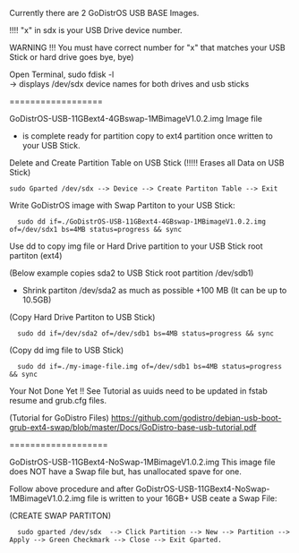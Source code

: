 Currently there are 2 GoDistrOS USB BASE Images.

!!!! "x" in sdx is your USB Drive device number. 

WARNING !!! You must have correct number for "x" that matches your USB Stick or hard drive goes bye, bye)
   
   Open Terminal,  sudo fdisk -l  
     -> displays /dev/sdx device names for both drives and usb sticks 
   
==================

GoDistrOS-USB-11GBext4-4GBswap-1MBimageV1.0.2.img  Image file 
  - is complete ready for partition copy to ext4 partition once written to your USB Stick.

  Delete and Create Partition Table on USB Stick (!!!!! Erases all Data on USB Stick)
  
    sudo Gparted /dev/sdx --> Device --> Create Partiton Table --> Exit
  
  Write GoDistrOS image with Swap Partiton to your USB Stick:
  
      sudo dd if=./GoDistrOS-USB-11GBext4-4GBswap-1MBimageV1.0.2.img of=/dev/sdx1 bs=4MB status=progress && sync
    
   
  Use dd to copy img file or Hard Drive partition to your USB Stick root partiton (ext4) 
    
  (Below example copies sda2 to USB Stick root partition /dev/sdb1)
  
  - Shrink partiton /dev/sda2 as much as possible +100 MB (It can be up to 10.5GB)
    
  (Copy Hard Drive Partiton to USB Stick)
  
      sudo dd if=/dev/sda2 of=/dev/sdb1 bs=4MB status=progress && sync
    
  (Copy dd img file to USB Stick)
    
      sudo dd if=./my-image-file.img of=/dev/sdb1 bs=4MB status=progress && sync
    
  Your Not Done Yet !! See Tutorial as uuids need to be updated in fstab resume and grub.cfg files.
  
  (Tutorial for GoDistro Files)
  https://github.com/godistro/debian-usb-boot-grub-ext4-swap/blob/master/Docs/GoDistro-base-usb-tutorial.pdf
  
===================
  
GoDistrOS-USB-11GBext4-NoSwap-1MBimageV1.0.2.img  This image file does NOT have a Swap file but, has unallocated spave for one.

Follow above procedure and after GoDistrOS-USB-11GBext4-NoSwap-1MBimageV1.0.2.img file is written to your 16GB+ USB ceate a Swap File:

(CREATE SWAP PARTITON)

      sudo gparted /dev/sdx  --> Click Partition --> New --> Partition --> Apply --> Green Checkmark --> Close --> Exit Gparted.
  
  


 
